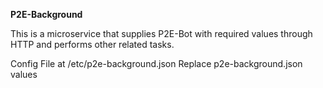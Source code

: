 **P2E-Background**

This is a microservice that supplies P2E-Bot with required values through HTTP and performs other related tasks.

Config File at /etc/p2e-background.json
Replace p2e-background.json values